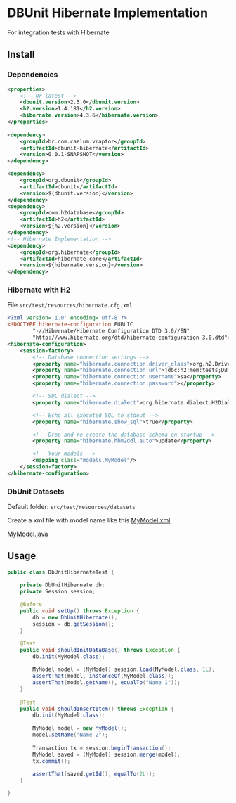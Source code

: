 # DBUnit Hibernate Implementation

For integration tests with Hibernate

## Install

### Dependencies

```xml
<properties>
	<!-- Or latest -->
	<dbunit.version>2.5.0</dbunit.version>
	<h2.version>1.4.181</h2.version>
	<hibernate.version>4.3.6</hibernate.version>
</properties>
	
<dependency>
	<groupId>br.com.caelum.vraptor</groupId>
	<artifactId>dbunit-hibernate</artifactId>
	<version>0.0.1-SNAPSHOT</version>
</dependency>

<dependency>
	<groupId>org.dbunit</groupId>
	<artifactId>dbunit</artifactId>
	<version>${dbunit.version}</version>
</dependency>
<dependency>
	<groupId>com.h2database</groupId>
	<artifactId>h2</artifactId>
	<version>${h2.version}</version>
</dependency>
<!-- Hibernate Implementation -->
<dependency>
	<groupId>org.hibernate</groupId>
	<artifactId>hibernate-core</artifactId>
	<version>${hibernate.version}</version>
</dependency>
```

### Hibernate with H2

File `src/test/resources/hibernate.cfg.xml`

```xml
<?xml version='1.0' encoding='utf-8'?>
<!DOCTYPE hibernate-configuration PUBLIC
        "-//Hibernate/Hibernate Configuration DTD 3.0//EN"
        "http://www.hibernate.org/dtd/hibernate-configuration-3.0.dtd">
<hibernate-configuration>
    <session-factory>
        <!-- Database connection settings -->
        <property name="hibernate.connection.driver_class">org.h2.Driver</property>
        <property name="hibernate.connection.url">jdbc:h2:mem:tests;DB_CLOSE_DELAY=-1</property>
        <property name="hibernate.connection.username">sa</property>
        <property name="hibernate.connection.password"></property>

        <!-- SQL dialect -->
        <property name="hibernate.dialect">org.hibernate.dialect.H2Dialect</property>

        <!-- Echo all executed SQL to stdout -->
        <property name="hibernate.show_sql">true</property>

        <!-- Drop and re-create the database schema on startup -->
        <property name="hibernate.hbm2ddl.auto">update</property>

		<!-- Your models -->
        <mapping class="models.MyModel"/>
    </session-factory>
</hibernate-configuration>

```

### DbUnit Datasets

Default folder: `src/test/resources/datasets`

Create a xml file with model name like this [MyModel.xml](https://github.com/dtelaroli/dbunit/blob/master/dbunit-hibernate/src/test/resources/datasets/MyModel.xml)

[MyModel.java](https://github.com/dtelaroli/dbunit/blob/master/dbunit-hibernate/src/main/java/br/com/caelum/vraptor/dbunit/api/MyModel.java)

## Usage

```Java
public class DbUnitHibernateTest {

	private DbUnitHibernate db;
	private Session session;
	
	@Before
	public void setUp() throws Exception {
		db = new DbUnitHibernate();
		session = db.getSession();
	}

	@Test
	public void shouldInitDataBase() throws Exception {
		db.init(MyModel.class);
		
		MyModel model = (MyModel) session.load(MyModel.class, 1L);
		assertThat(model, instanceOf(MyModel.class));
		assertThat(model.getName(), equalTo("Name 1"));
	}
	
	@Test
	public void shouldInsertItem() throws Exception {
		db.init(MyModel.class);
		
		MyModel model = new MyModel();
		model.setName("Name 2");
		
		Transaction tx = session.beginTransaction();
		MyModel saved = (MyModel) session.merge(model);
		tx.commit();
		
		assertThat(saved.getId(), equalTo(2L));
	}

}
```
